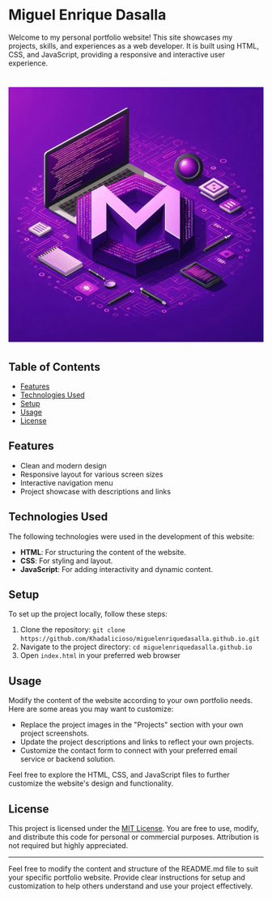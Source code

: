 # Miguel Enrique Dasalla

Welcome to my personal portfolio website! This site showcases my projects, skills, and experiences as a web developer. It is built using HTML, CSS, and JavaScript, providing a responsive and interactive user experience.

# ![Logo](assets/logo.jpg)

## Table of Contents

- [Features](#features)
- [Technologies Used](#technologies-used)
- [Setup](#setup)
- [Usage](#usage)
- [License](#license)

## Features

- Clean and modern design
- Responsive layout for various screen sizes
- Interactive navigation menu
- Project showcase with descriptions and links

## Technologies Used

The following technologies were used in the development of this website:

- **HTML**: For structuring the content of the website.
- **CSS**: For styling and layout.
- **JavaScript**: For adding interactivity and dynamic content.

## Setup

To set up the project locally, follow these steps:

1. Clone the repository: `git clone https://github.com/Khadalicioso/miguelenriquedasalla.github.io.git`
2. Navigate to the project directory: `cd miguelenriquedasalla.github.io`
3. Open `index.html` in your preferred web browser

## Usage

Modify the content of the website according to your own portfolio needs. Here are some areas you may want to customize:

- Replace the project images in the "Projects" section with your own project screenshots.
- Update the project descriptions and links to reflect your own projects.
- Customize the contact form to connect with your preferred email service or backend solution.

Feel free to explore the HTML, CSS, and JavaScript files to further customize the website's design and functionality.

## License

This project is licensed under the [MIT License](LICENSE.md). You are free to use, modify, and distribute this code for personal or commercial purposes. Attribution is not required but highly appreciated.

---

Feel free to modify the content and structure of the README.md file to suit your specific portfolio website. Provide clear instructions for setup and customization to help others understand and use your project effectively.
